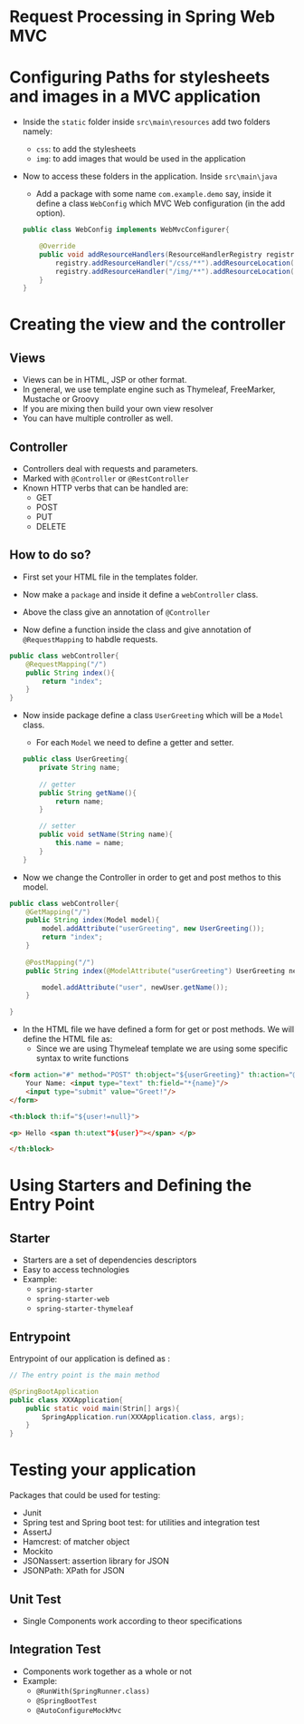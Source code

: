 # Request Processing in Spring Web MVC

# Configuring Paths for stylesheets and images in a MVC application 

- Inside the `static` folder inside `src\main\resources` add two folders namely:
    - `css`: to add the stylesheets
    - `img`: to add images that would be used in the application 

- Now to access these folders in the application. Inside `src\main\java`
    - Add a package with some name `com.example.demo` say, inside it define a class `WebConfig` which MVC Web configuration (in the add option). 
    ```java
    public class WebConfig implements WebMvcConfigurer{
    
        @Override
        public void addResourceHandlers(ResourceHandlerRegistry registry){
            registry.addResourceHandler("/css/**").addResourceLocation("/css");
            registry.addResourceHandler("/img/**").addResourceLocation("/img");
        }
    }
    ``` 

# Creating the view and the controller

## Views

- Views can be in HTML, JSP or other format.
- In general, we use template engine such as Thymeleaf, FreeMarker, Mustache or Groovy
- If you are mixing then build your own view resolver
- You can have multiple controller as well.

## Controller 

- Controllers deal with requests and parameters.
- Marked with `@Controller` or `@RestController`
- Known HTTP verbs that can be handled are: 
    - GET
    - POST
    - PUT
    - DELETE

## How to do so?

- First set your HTML file in the templates folder. 

- Now make a `package` and inside it define a `webController` class.

- Above the class give an annotation of `@Controller` 

- Now define a function inside the class and give annotation of `@RequestMapping` to habdle requests. 

```java
public class webController{
    @RequestMapping("/")
    public String index(){
        return "index"; 
    }
}
```

- Now inside package define a class `UserGreeting` which will be a `Model` class.
    - For each `Model` we need to define a getter and setter. 
    ```java
    public class UserGreeting{
        private String name;
        
        // getter
        public String getName(){
            return name;
        }

        // setter
        public void setName(String name){
            this.name = name;
        }
    }
    ```

- Now we change the Controller in order to get and post methos to this model. 

```java
public class webController{
    @GetMapping("/")
    public String index(Model model){
        model.addAttribute("userGreeting", new UserGreeting());
        return "index";
    }
    
    @PostMapping("/")
    public String index(@ModelAttribute("userGreeting") UserGreeting newUser, Model model){

        model.addAttribute("user", newUser.getName());
    }

}
```

- In the HTML file we have defined a form for get or post methods. We will define the HTML file as: 
    - Since we are using Thymeleaf template we are using some specific syntax to write functions
```html
<form action="#" method="POST" th:object="${userGreeting}" th:action="@/">
    Your Name: <input type="text" th:field="*{name}"/>
    <input type="submit" value="Greet!"/>
</form>

<th:block th:if="${user!=null}">

<p> Hello <span th:utext"${user}"></span> </p>

</th:block>
```

# Using Starters and Defining the Entry Point 

## Starter

- Starters are a set of dependencies descriptors 
- Easy to access technologies 
- Example:
    - `spring-starter`
    - `spring-starter-web`
    - `spring-starter-thymeleaf`

## Entrypoint

Entrypoint of our application is defined as :

```java
// The entry point is the main method

@SpringBootApplication
public class XXXApplication{
    public static void main(Strin[] args){
        SpringApplication.run(XXXApplication.class, args);
    }
}
```
# Testing your application 

Packages that could be used for testing:

- Junit
- Spring test and Spring boot test: for utilities and integration test 
- AssertJ
- Hamcrest: of matcher object
- Mockito
- JSONassert: assertion library for JSON
- JSONPath: XPath for JSON

## Unit Test

- Single Components work according to theor specifications

## Integration Test
- Components work together as a whole or not 
- Example:
    - `@RunWith(SpringRunner.class)`
    - `@SpringBootTest`
    - `@AutoConfigureMockMvc`

